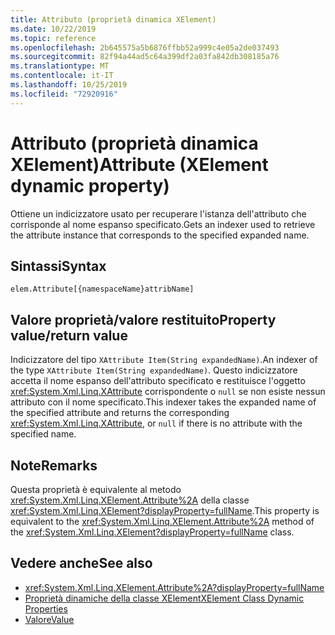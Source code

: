 ```yaml
---
title: Attributo (proprietà dinamica XElement)
ms.date: 10/22/2019
ms.topic: reference
ms.openlocfilehash: 2b645575a5b6876ffbb52a999c4e05a2de037493
ms.sourcegitcommit: 82f94a44ad5c64a399df2a03fa842db308185a76
ms.translationtype: MT
ms.contentlocale: it-IT
ms.lasthandoff: 10/25/2019
ms.locfileid: "72920916"
---
```

# <a name="attribute-xelement-dynamic-property"></a><span data-ttu-id="5cf72-102">Attributo (proprietà dinamica XElement)</span><span class="sxs-lookup"><span data-stu-id="5cf72-102">Attribute (XElement dynamic property)</span></span>

<span data-ttu-id="5cf72-103">Ottiene un indicizzatore usato per recuperare l'istanza dell'attributo che corrisponde al nome espanso specificato.</span><span class="sxs-lookup"><span data-stu-id="5cf72-103">Gets an indexer used to retrieve the attribute instance that corresponds to the specified expanded name.</span></span>

## <a name="syntax"></a><span data-ttu-id="5cf72-104">Sintassi</span><span class="sxs-lookup"><span data-stu-id="5cf72-104">Syntax</span></span>

```xaml
elem.Attribute[{namespaceName}attribName]
```

## <a name="property-valuereturn-value"></a><span data-ttu-id="5cf72-105">Valore proprietà/valore restituito</span><span class="sxs-lookup"><span data-stu-id="5cf72-105">Property value/return value</span></span>

<span data-ttu-id="5cf72-106">Indicizzatore del tipo `XAttribute Item(String expandedName)`.</span><span class="sxs-lookup"><span data-stu-id="5cf72-106">An indexer of the type `XAttribute Item(String expandedName)`.</span></span> <span data-ttu-id="5cf72-107">Questo indicizzatore accetta il nome espanso dell'attributo specificato e restituisce l'oggetto <xref:System.Xml.Linq.XAttribute> corrispondente o `null` se non esiste nessun attributo con il nome specificato.</span><span class="sxs-lookup"><span data-stu-id="5cf72-107">This indexer takes the expanded name of the specified attribute and returns the corresponding <xref:System.Xml.Linq.XAttribute>, or `null` if there is no attribute with the specified name.</span></span>

## <a name="remarks"></a><span data-ttu-id="5cf72-108">Note</span><span class="sxs-lookup"><span data-stu-id="5cf72-108">Remarks</span></span>

<span data-ttu-id="5cf72-109">Questa proprietà è equivalente al metodo <xref:System.Xml.Linq.XElement.Attribute%2A> della classe <xref:System.Xml.Linq.XElement?displayProperty=fullName>.</span><span class="sxs-lookup"><span data-stu-id="5cf72-109">This property is equivalent to the <xref:System.Xml.Linq.XElement.Attribute%2A> method of the <xref:System.Xml.Linq.XElement?displayProperty=fullName> class.</span></span>

## <a name="see-also"></a><span data-ttu-id="5cf72-110">Vedere anche</span><span class="sxs-lookup"><span data-stu-id="5cf72-110">See also</span></span>

- <xref:System.Xml.Linq.XElement.Attribute%2A?displayProperty=fullName>
- [<span data-ttu-id="5cf72-111">Proprietà dinamiche della classe XElement</span><span class="sxs-lookup"><span data-stu-id="5cf72-111">XElement Class Dynamic Properties</span></span>](attribute-xelement-dynamic-property.md)
- [<span data-ttu-id="5cf72-112">Valore</span><span class="sxs-lookup"><span data-stu-id="5cf72-112">Value</span></span>](value-xattribute-dynamic-property.md)
